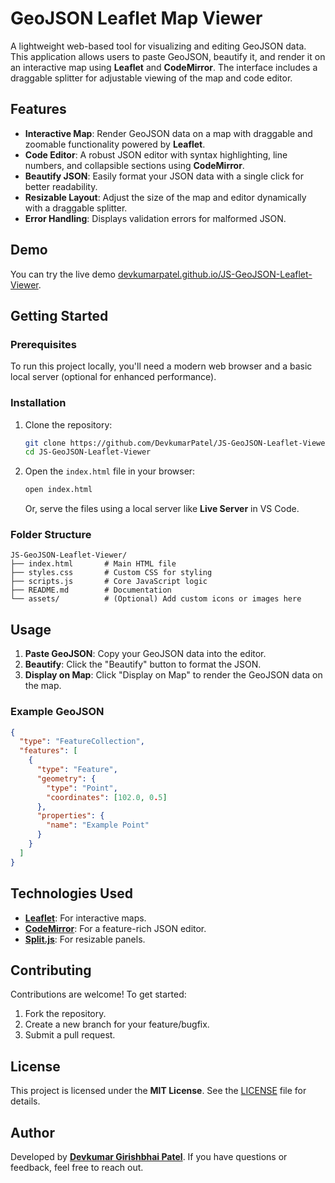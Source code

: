 # GeoJSON Leaflet Map Viewer


A lightweight web-based tool for visualizing and editing GeoJSON data. This application allows users to paste GeoJSON, beautify it, and render it on an interactive map using **Leaflet** and **CodeMirror**. The interface includes a draggable splitter for adjustable viewing of the map and code editor.

## Features

- **Interactive Map**: Render GeoJSON data on a map with draggable and zoomable functionality powered by **Leaflet**.
- **Code Editor**: A robust JSON editor with syntax highlighting, line numbers, and collapsible sections using **CodeMirror**.
- **Beautify JSON**: Easily format your JSON data with a single click for better readability.
- **Resizable Layout**: Adjust the size of the map and editor dynamically with a draggable splitter.
- **Error Handling**: Displays validation errors for malformed JSON.

## Demo

You can try the live demo [devkumarpatel.github.io/JS-GeoJSON-Leaflet-Viewer](https://devkumarpatel.github.io/JS-GeoJSON-Leaflet-Viewer/).

## Getting Started

### Prerequisites

To run this project locally, you'll need a modern web browser and a basic local server (optional for enhanced performance).

### Installation

1. Clone the repository:
   ```bash
   git clone https://github.com/DevkumarPatel/JS-GeoJSON-Leaflet-Viewer.git
   cd JS-GeoJSON-Leaflet-Viewer
   ```

2. Open the `index.html` file in your browser:
   ```bash
   open index.html
   ```
   Or, serve the files using a local server like **Live Server** in VS Code.

### Folder Structure

```
JS-GeoJSON-Leaflet-Viewer/
├── index.html       # Main HTML file
├── styles.css       # Custom CSS for styling
├── scripts.js       # Core JavaScript logic
├── README.md        # Documentation
└── assets/          # (Optional) Add custom icons or images here
```

## Usage

1. **Paste GeoJSON**: Copy your GeoJSON data into the editor.
2. **Beautify**: Click the "Beautify" button to format the JSON.
3. **Display on Map**: Click "Display on Map" to render the GeoJSON data on the map.

### Example GeoJSON

```json
{
  "type": "FeatureCollection",
  "features": [
    {
      "type": "Feature",
      "geometry": {
        "type": "Point",
        "coordinates": [102.0, 0.5]
      },
      "properties": {
        "name": "Example Point"
      }
    }
  ]
}
```

## Technologies Used

- **[Leaflet](https://leafletjs.com/)**: For interactive maps.
- **[CodeMirror](https://codemirror.net/)**: For a feature-rich JSON editor.
- **[Split.js](https://split.js.org/)**: For resizable panels.

## Contributing

Contributions are welcome! To get started:

1. Fork the repository.
2. Create a new branch for your feature/bugfix.
3. Submit a pull request.

## License

This project is licensed under the **MIT License**. See the [LICENSE](LICENSE) file for details.

## Author

Developed by **[Devkumar Girishbhai Patel](#DevkumarPatel)**. If you have questions or feedback, feel free to reach out.
